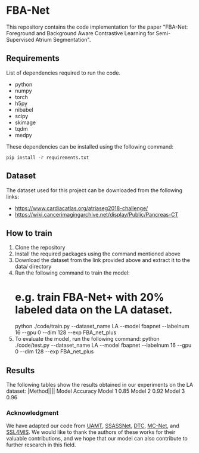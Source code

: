 # FBA-Net

This repository contains the code implementation for the paper "FBA-Net: Foreground and Background Aware Contrastive Learning for Semi-Supervised Atrium Segmentation".

## Requirements

List of dependencies required to run the code.

- python
- numpy
- torch
- h5py
- nibabel
- scipy
- skimage
- tqdm
- medpy

These dependencies can be installed using the following command:

    pip install -r requirements.txt

## Dataset

The dataset used for this project can be downloaded from the following links:

- https://www.cardiacatlas.org/atriaseg2018-challenge/
- https://wiki.cancerimagingarchive.net/display/Public/Pancreas-CT

## How to train

1. Clone the repository
2. Install the required packages using the command mentioned above
3. Download the dataset from the link provided above and extract it to the data/ directory
4. Run the following command to train the model:
   # e.g. train FBA-Net+ with 20% labeled data on the LA dataset.
   python ./code/train.py --dataset_name LA --model fbapnet --labelnum 16 --gpu 0 --dim 128 --exp FBA_net_plus
5. To evaluate the model, run the following command:
   python ./code/test.py --dataset_name LA --model fbapnet --labelnum 16 --gpu 0 --dim 128 --exp FBA_net_plus

## Results

The following tables show the results obtained in our experiments on the LA dataset:
|Method||||
Model Accuracy
Model 1 0.85
Model 2 0.92
Model 3 0.96

### Acknowledgment

We have adapted our code from [UAMT](https://github.com/yulequan/UA-MT), [SSASSNet](https://github.com/kleinzcy/SASSnet), [DTC](https://github.com/HiLab-git/DTC), [MC-Net](https://github.com/ycwu1997/MC-Net), and [SSL4MIS](https://github.com/HiLab-git/SSL4MIS). We would like to thank the authors of these works for their valuable contributions, and we hope that our model can also contribute to further research in this field.
